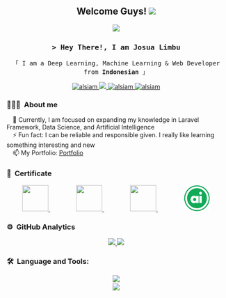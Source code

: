 <h2 align="center">
  Welcome Guys!
  <img src="https://media.giphy.com/media/hvRJCLFzcasrR4ia7z/giphy.gif" width="28">
</h2>
<p align="center">
  <a href="https://github.com/JosuaLimbu"><img src="https://readme-typing-svg.herokuapp.com/?lines=Web%20Developer;Deep%20Learning;Machine%20Learning;Love%20Learning%20New%20Things&center=true&width=380&height=45"></a>
</p>

<!-- Intro  -->
<h3 align="center">
        <samp>&gt; Hey There!, I am Josua Limbu
        </samp>
</h3>
<p align="center"> 
  <samp>
    「 I am a Deep Learning, Machine Learning & Web Developer from <b>Indonesian</b> 」
  </samp>
</p>

<p align="center">
 <a href="https://linkedin.com/in/josua-limbu" target="_blank">
  <img src="https://img.shields.io/badge/LinkedIn-0077B5?style=for-the-badge&logo=linkedin&logoColor=white" alt="alsiam"/>
 </a>
 <a href="https://x.com/joli23_" target="_blank">
  <img src="https://img.shields.io/badge/Twitter-1DA1F2?style=for-the-badge&logo=x&logoColor=white" />
 </a>
 <a href="https://www.instagram.com/joli23__/" target="_blank">
  <img src="https://img.shields.io/badge/Instagram-fe4164?style=for-the-badge&logo=instagram&logoColor=white" alt="alsiam" />
 </a> 
 <a href="https://www.facebook.com/josua.limbu23" target="_blank">
  <img src="https://img.shields.io/badge/Facebook-20BEFF?&style=for-the-badge&logo=facebook&logoColor=white" alt="alsiam"  />
  </a> 
</p>
<!-- About Section -->

### 👨🏻‍💻 &nbsp;About me
 
<p>
  
&emsp;🌱 Currently, I am focused on expanding my knowledge in Laravel Framework, Data Science, and Artificial Intelligence<br>
&emsp;⚡ Fun fact: I can be reliable and responsible given. I really like learning something interesting and new<br>
&emsp;📫 My Portfolio: [Portfolio](https://josualimbu.vercel.app/)

</p>

### 📜 &nbsp;Certificate
<p align="center">
  <a href="https://drive.google.com/file/d/1F_71jkRfJijxtNcKNcpwx7Rqd247jwoi/view?usp=sharing" style="margin: 0 30px;">
    <img src="https://www.svgrepo.com/show/452142/adobe.svg" width="60" height="60">
  </a>
  <a href="https://www.cloudskillsboost.google/public_profiles/56c7333c-2550-44ae-8cef-8eb1dc85bbd9" style="margin: 0 30px;">
    <img src="https://www.svgrepo.com/show/448223/gcp.svg" width="60" height="60">
  </a>
  <a href="https://www.hackerrank.com/profile/limbujosua23" style="margin: 0 30px;">
    <img src="https://five.co/wp-content/uploads/2023/08/800px-HackerRank_Icon-1000px.png" width="60" height="60">
  </a>
  <a href="https://drive.google.com/file/d/1ZBweLUQ7SJojXriUT-o2srtHQz9AsGvC/view?usp=sharing" style="margin: 0 30px;">
    <img src="https://raw.githubusercontent.com/joli23/gambar/refs/heads/main/aiplanet.png" width="60" height="60">
  </a>
<!--   <a href="https://drive.google.com/file/d/1aI7Nw5IUe2wRPHEJiKiTNRnqrJD9X39V/view?usp=sharing" style="margin: 0 30px;">
    <img src="https://github.com/joli23/gambar/blob/main/aiplanet.png?raw=true" width="60" height="60">
  </a> -->
</p>

### ⚙️ &nbsp;GitHub Analytics
<p align="center">
<a href="https://github.com/JosuaLimbu">
  <img height="150em" src="https://github-readme-stats-eight-theta.vercel.app/api?username=JosuaLimbu&show_icons=true&theme=dark&include_all_commits=true&count_private=true"/>
  <img height="150em" src="https://github-readme-stats.vercel.app/api/top-langs/?username=JosuaLimbu&hide_progress=true&theme=dark" />
</a>
</p>

### 🛠 &nbsp;Language and  Tools:

<p align="center">
  <a href="https://skillicons.dev">
    <img src="https://skillicons.dev/icons?i=php,laravel,express,react,vite,py,cs,cpp,html,css,javascript,jquery,bootstrap,tailwind,tensorflow" />
  </a>
  <br>
  <a href="https://skillicons.dev">
    <img src="https://skillicons.dev/icons?i=opencv,pytorch,flask,mysql,mongodb,sqlite,git,postman,jenkins,nodejs,arduino,figma,ai,photoshop" />
  </a>
</p>


<!--
**JosuaLimbu/JosuaLimbu** is a ✨ _special_ ✨ repository because its `README.md` (this file) appears on your GitHub profile.

Here are some ideas to get you started:

- 🔭 I’m currently working on ...
- 🌱 I’m currently learning ...
- 👯 I’m looking to collaborate on ...
- 🤔 I’m looking for help with ...
- 💬 Ask me about ...
- 📫 How to reach me: ...
- 😄 Pronouns: ...
- ⚡ Fun fact: ...
-->
